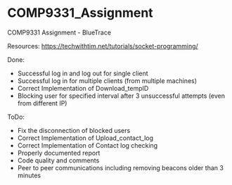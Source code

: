 # COMP9331_Assignment
COMP9331 Assignment - BlueTrace

Resources:
https://techwithtim.net/tutorials/socket-programming/



Done:
- Successful log in and log out for single client
- Successful log in for multiple clients (from multiple machines)
- Correct Implementation of Download_tempID
- Blocking user for specified interval after 3 unsuccessful attempts (even from different IP)

ToDo:
- Fix the disconnection of blocked users
- Correct Implementation of Upload_contact_log
- Correct Implementation of Contact log checking
- Properly documented report
- Code quality and comments
- Peer to peer communications including removing beacons older than 3 minutes
